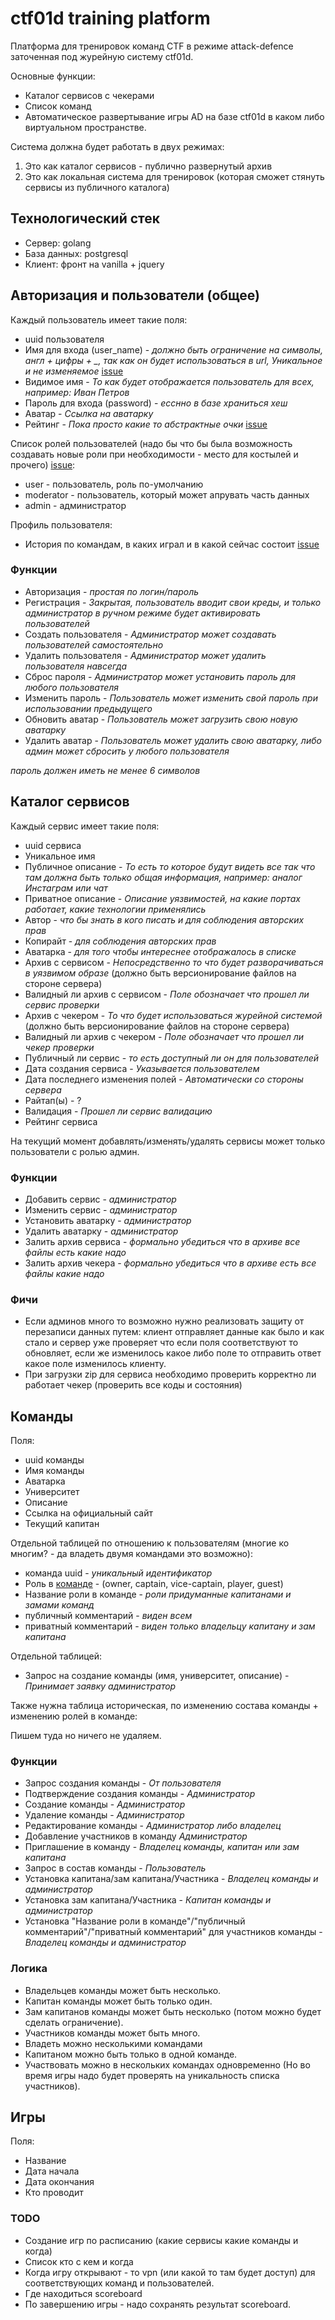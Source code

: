 # ctf01d training platform

Платформа для тренировок команд CTF в режиме attack-defence заточенная под журейную систему ctf01d.


Основные функции:
- Каталог сервисов с чекерами
- Список команд
- Автоматическое развертывание игры AD на базе ctf01d в каком либо виртуальном пространстве.

Система должна будет работать в двух режимах:

1. Это как каталог сервисов - публично развернутый архив
2. Это как локальная система для тренировок (которая сможет стянуть сервисы из публичного каталога)

## Технологический стек

- Сервер: golang
- База данных: postgresql
- Клиент: фронт на vanilla + jquery

## Авторизация и пользователи (общее)

Каждый пользователь имеет такие поля:

- uuid пользователя
- Имя для входа (user_name) - *должно быть ограничение на символы, англ + цифры + _, так как он будет использоваться в url, Уникальное и не изменяемое* [issue](https://github.com/sea-kg/ctf01d-training-platform/issues/32)
- Видимое имя - *То как будет отображается пользователь для всех, например: Иван Петров*
- Пароль для входа (password) - *есснно в базе храниться хеш*
- Аватар - *Ссылка на аватарку*
- Рейтинг - *Пока просто какие то абстрактные очки* [issue](https://github.com/sea-kg/ctf01d-training-platform/issues/33)

Список ролей пользователей (надо бы что бы была возможность создавать новые роли при необходимости - место для костылей и прочего) [issue](https://github.com/sea-kg/ctf01d-training-platform/issues/35):

- user - пользователь, роль по-умолчанию
- moderator - пользователь, который может апрувать часть данных
- admin - администратор

Профиль пользователя:

- История по командам, в каких играл и в какой сейчас состоит [issue](https://github.com/sea-kg/ctf01d-training-platform/issues/34)

### Функции

- Авторизация - *простая по логин/пароль*
- Регистрация - *Закрытая, пользователь вводит свои креды, и только администратор в ручном режиме будет активировать пользователей*
- Создать пользователя - *Администратор может создавать пользователей самостоятельно*
- Удалить пользователя - *Администратор может удалить пользователя навсегда*
- Сброс пароля - *Администратор может установить пароль для любого пользователя*
- Изменить пароль - *Пользователь может изменить свой пароль при использовании предыдущего*
- Обновить аватар - *Пользователь может загрузить свою новую аватарку*
- Удалить аватар - *Пользователь может удалить свою аватарку, либо админ может сбросить у любого пользователя*

*пароль должен иметь не менее 6 символов*

## Каталог сервисов

Каждый сервис имеет такие поля:

- uuid сервиса
- Уникальное имя
- Публичное описание - *То есть то которое будут видеть все так что там должна быть только общая информация, например: аналог Инстаграм или чат*
- Приватное описание - *Описание уязвимостей, на какие портах работает, какие технологии применялись*
- Автор - *что бы знать в кого писать и для соблюдения авторских прав*
- Копирайт - *для соблюдения авторских прав*
- Аватарка - *для того чтобы интереснее отображалось в списке*
- Архив с сервисом - *Непосредственно то что будет разворачиваться в уязвимом образе* (должно быть версионирование файлов на стороне сервера)
- Валидный ли архив с сервисом - *Поле обозначает что прошел ли сервис проверки*
- Архив с чекером - *То что будет использоваться журейной системой* (должно быть версионирование файлов на стороне сервера)
- Валидный ли архив с чекером - *Поле обозначает что прошел ли чекер проверки*
- Публичный ли сервис - *то есть доступный ли он для пользователей*
- Дата создания сервиса - *Указывается пользователем*
- Дата последнего изменения полей - *Автоматически со стороны сервера*
- Райтап(ы) - ?
- Валидация - *Прошел ли сервис валидацию*
- Рейтинг сервиса

На текущий момент добавлять/изменять/удалять сервисы может только пользователи с ролью админ.


### Функции

- Добавить сервис - *администратор*
- Изменить сервис - *администратор*
- Установить аватарку - *администратор*
- Удалить аватарку - *администратор*
- Залить архив сервиса - *формально убедиться что в архиве все файлы есть какие надо*
- Залить архив чекера - *формально убедиться что в архиве есть все файлы какие надо*

### Фичи

- Если админов много то возможно нужно реализовать защиту от перезаписи данных путем: клиент отправляет данные как было и как стало и сервер уже проверяет что если поля соответствуют то обновляет, если же изменилось какое либо поле то отправить ответ какое поле изменилось клиенту.
- При загрузки zip для сервиса необходимо проверить корректно ли работает чекер (проверить все коды и состояния)

## Команды

Поля:

- uuid команды
- Имя команды
- Аватарка
- Университет
- Описание
- Ссылка на официальный сайт
- Текущий капитан

Отдельной таблицей по отношению к пользователям (многие ко многим? - да владеть двумя командами это возможно):
- команда uuid - *уникальный идентификатор*
- Роль в [команде](https://github.com/sea-kg/ctf01d-training-platform/issues/44) - (owner, captain, vice-captain, player, guest)
- Название роли в команде - *роли придуманные капитанами и замами команд*
- публичный комментарий - *виден всем*
- приватный комментарий - *виден только владельцу капитану и зам капитана*

Отдельной таблицей:
- Запрос на создание команды (имя, университет, описание) - *Принимает заявку администратор*

Также нужна таблица историческая, по изменению состава команды + изменению ролей в команде:

Пишем туда но ничего не удаляем.

### Функции

- Запрос создания команды - *От пользователя*
- Подтверждение создания команды - *Администратор*
- Создание команды - *Администратор*
- Удаление команды - *Администратор*
- Редактирование команды - *Администратор либо владелец*
- Добавление участников в команду *Администратор*
- Приглашение в команду - *Владелец команды, капитан или зам капитана*
- Запрос в состав команды - *Пользователь*
- Установка капитана/зам капитана/Участника - *Владелец команды и администратор*
- Установка зам капитана/Участника - *Капитан команды и администратор*
- Установка "Название роли в команде"/"публичный комментарий"/"приватный комментарий" для участников команды - *Владелец команды и администратор*


### Логика

- Владельцев команды может быть несколько.
- Капитан команды может быть только один.
- Зам капитанов команды может быть несколько (потом можно будет сделать ограничение).
- Участников команды может быть много.
- Владеть можно несколькими командами
- Капитаном можно быть только в одной команде.
- Участвовать можно в нескольких командах одновременно (Но во время игры надо будет проверять на уникальность списка участников).


## Игры

Поля:
- Название
- Дата начала
- Дата окончания
- Кто проводит


### TODO

- Создание игр по расписанию (какие сервисы какие команды и когда)
- Список кто с кем и когда
- Когда игру открывают - то vpn (или какой то там будет доступ) для соответствующих команд и пользователей.
- Где находиться scoreboard
- По завершению игры - надо сохранять результат scoreboard.
